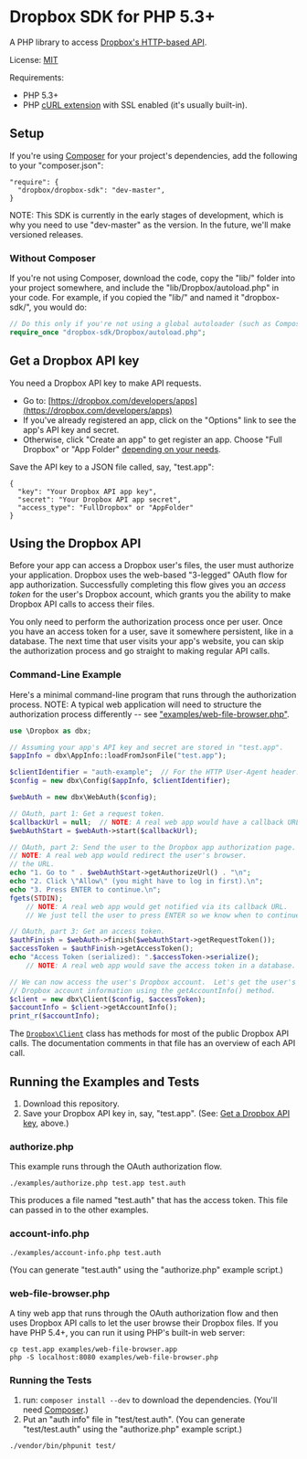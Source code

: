 # Dropbox SDK for PHP 5.3+

A PHP library to access [Dropbox's HTTP-based API](http://dropbox.com/developers/reference/api).

License: [MIT](License.txt)

Requirements:
  * PHP 5.3+
  * PHP [cURL extension](http://php.net/manual/en/curl.installation.php) with SSL enabled (it's usually built-in).

## Setup

If you're using [Composer](http://getcomposer.org/) for your project's dependencies, add the following to your "composer.json":

```
"require": {
  "dropbox/dropbox-sdk": "dev-master",
}
```

NOTE: This SDK is currently in the early stages of development, which is why you need to use "dev-master" as the version.  In the future, we'll make versioned releases.

### Without Composer

If you're not using Composer, download the code, copy the "lib/" folder into your project somewhere, and include the "lib/Dropbox/autoload.php" in your code.  For example, if you copied the "lib/" and named it "dropbox-sdk/", you would do:

```php
// Do this only if you're not using a global autoloader (such as Composer's).
require_once "dropbox-sdk/Dropbox/autoload.php";
```

## Get a Dropbox API key

You need a Dropbox API key to make API requests.
  * Go to: [https://dropbox.com/developers/apps](https://dropbox.com/developers/apps)
  * If you've already registered an app, click on the "Options" link to see the app's API key and secret.
  * Otherwise, click "Create an app" to get register an app.  Choose "Full Dropbox" or "App Folder" [depending on your needs](https://www.dropbox.com/developers/start/core).

Save the API key to a JSON file called, say, "test.app":

```
{
  "key": "Your Dropbox API app key",
  "secret": "Your Dropbox API app secret",
  "access_type": "FullDropbox" or "AppFolder"
}
```

## Using the Dropbox API

Before your app can access a Dropbox user's files, the user must authorize your application.  Dropbox uses the web-based "3-legged" OAuth flow for app authorization.  Successfully completing this flow gives you an _access token_ for the user's Dropbox account, which grants you the ability to make Dropbox API calls to access their files.

You only need to perform the authorization process once per user.  Once you have an access token for a user, save it somewhere persistent, like in a database.  The next time that user visits your app's website, you can skip the authorization process and go straight to making regular API calls.

### Command-Line Example

Here's a minimal command-line program that runs through the authorization process.  NOTE: A typical web application will need to structure the authorization process differently -- see ["examples/web-file-browser.php"](examples/web-file-browser.php).  

```php
use \Dropbox as dbx;

// Assuming your app's API key and secret are stored in "test.app".
$appInfo = dbx\AppInfo::loadFromJsonFile("test.app");

$clientIdentifier = "auth-example";  // For the HTTP User-Agent header.
$config = new dbx\Config($appInfo, $clientIdentifier);

$webAuth = new dbx\WebAuth($config);

// OAuth, part 1: Get a request token.
$callbackUrl = null;  // NOTE: A real web app would have a callback URL.
$webAuthStart = $webAuth->start($callbackUrl);

// OAuth, part 2: Send the user to the Dropbox app authorization page.
// NOTE: A real web app would redirect the user's browser.
// the URL.
echo "1. Go to " . $webAuthStart->getAuthorizeUrl() . "\n";
echo "2. Click \"Allow\" (you might have to log in first).\n";
echo "3. Press ENTER to continue.\n";
fgets(STDIN);
    // NOTE: A real web app would get notified via its callback URL.
    // We just tell the user to press ENTER so we know when to continue.

// OAuth, part 3: Get an access token.
$authFinish = $webAuth->finish($webAuthStart->getRequestToken());
$accessToken = $authFinish->getAccessToken();
echo "Access Token (serialized): ".$accessToken->serialize();
    // NOTE: A real web app would save the access token in a database.

// We can now access the user's Dropbox account.  Let's get the user's
// Dropbox account information using the getAccountInfo() method.
$client = new dbx\Client($config, $accessToken);
$accountInfo = $client->getAccountInfo();
print_r($accountInfo);
```

The [`Dropbox\Client`](lib/Dropbox/Client.php) class has methods for most of the public Dropbox API calls.  The documentation comments in that file has an overview of each API call.

## Running the Examples and Tests

1. Download this repository.
2. Save your Dropbox API key in, say, "test.app".  (See: [Get a Dropbox API key](#get-a-dropbox-api-key), above.)

### authorize.php

This example runs through the OAuth authorization flow.

```
./examples/authorize.php test.app test.auth
```

This produces a file named "test.auth" that has the access token.  This file can passed in to the other examples.

### account-info.php

```
./examples/account-info.php test.auth
```

(You can generate "test.auth" using the "authorize.php" example script.)

### web-file-browser.php

A tiny web app that runs through the OAuth authorization flow and then uses Dropbox API calls to let the user browse their Dropbox files.  If you have PHP 5.4+, you can run it using PHP's built-in web server:

```
cp test.app examples/web-file-browser.app
php -S localhost:8080 examples/web-file-browser.php
```

### Running the Tests

1. run: `composer install --dev` to download the dependencies.  (You'll need [Composer](http://getcomposer.org/download/).)
2. Put an "auth info" file in "test/test.auth".  (You can generate "test/test.auth" using the "authorize.php" example script.)

```
./vendor/bin/phpunit test/
```
